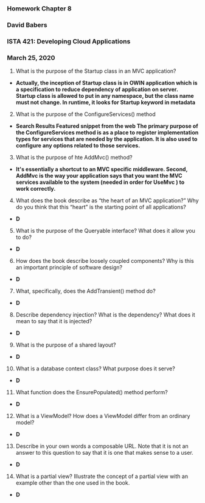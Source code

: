 ### Homework Chapter 8
### David Babers
### ISTA 421: Developing Cloud Applications
### March 25, 2020

1.	What is the purpose of the Startup class in an MVC application?

* **Actually, the inception of Startup class is in OWIN application which is a specification to reduce dependency of application on server. Startup class is allowed to put in any namespace, but the class name must not change. In runtime, it looks for Startup keyword in metadata**

2.	What is the purpose of the ConfigureServices() method

* **Search Results
Featured snippet from the web
The primary purpose of the ConfigureServices method is as a place to register implementation types for services that are needed by the application. It is also used to configure any options related to those services.**

3.	What is the purpose of hte AddMvc() method?

* **It's essentially a shortcut to an MVC specific middleware. Second, AddMvc is the way your application says that you want the MVC services available to the system (needed in order for UseMvc ) to work correctly.**

4.	What does the book describe as “the heart of an MVC application?” Why do you think that this “heart” is the starting point of all applications?

* **D**

5.	What is the purpose of the Queryable<T> interface? What does it allow you to do?

* **D**

6.	How does the book describe loosely coupled components? Why is this an important principle of software design?

* **D**

7.	What, specifically, does the AddTransient() method do?

* **D**

8.	Describe dependency injection? What is the dependency? What does it mean to say that it is injected?

* **D**

9.	What is the purpose of a shared layout?

* **D**

10.	What is a database context class? What purpose does it serve?

* **D**

11.	What function does the EnsurePopulated() method perform?

* **D**

12.	What is a ViewModel? How does a ViewModel differ from an ordinary model?

* **D**

13.	Describe in your own words a composable URL. Note that it is not an answer to this question to say that it is one that makes sense to a user.

* **D**

14.	What is a partial view? Illustrate the concept of a partial view with an example other than the one used in the book.

* **D**
